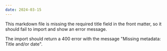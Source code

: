 ```yaml
---
date: 2024-03-15
---
```


This markdown file is missing the required title field in the front matter, so it should fail to import and show an error message.

The import should return a 400 error with the message "Missing metadata: Title and/or date".
